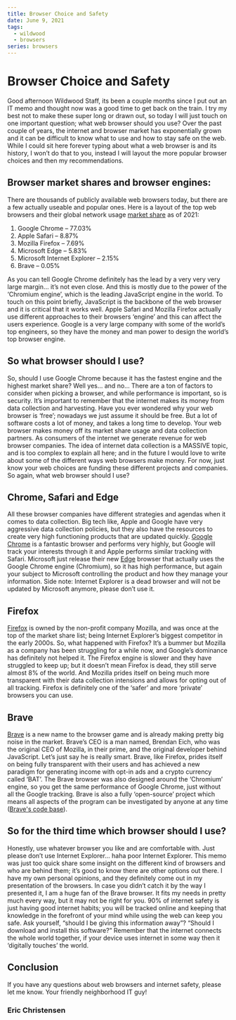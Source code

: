 ```yaml
---
title: Browser Choice and Safety
date: June 9, 2021
tags:
  - wildwood
  - browsers
series: browsers
---
```


# Browser Choice and Safety

Good afternoon Wildwood Staff, its been a couple months since I put out an IT memo and thought now was a good time to get back on the train. I try my best not to make these super long or drawn out, so today I will just touch on one important question; what web browser should you use? Over the past couple of years, the internet and browser market has exponentially grown and it can be difficult to know what to use and how to stay safe on the web. While I could sit here forever typing about what a web browser is and its history, I won’t do that to you, instead I will layout the more popular browser choices and then my recommendations.

## Browser market shares and browser engines:

There are thousands of publicly available web browsers today, but there are a few actually useable and popular ones. Here is a layout of the top web browsers and their global network usage <a href="https://gs.statcounter.com/browser-market-share" target="_blank">market share</a> as of 2021:

1. Google Chrome – 77.03%
2. Apple Safari – 8.87%
3. Mozilla Firefox – 7.69%
4. Microsoft Edge – 5.83%
5. Microsoft Internet Explorer – 2.15%
6. Brave – 0.05%

As you can tell Google Chrome definitely has the lead by a very very very large margin… it’s not even close. And this is mostly due to the power of the ‘Chromium engine’, which is the leading JavaScript engine in the world. To touch on this point briefly, JavaScript is the backbone of the web browser and it is critical that it works well. Apple Safari and Mozilla Firefox actually use different approaches to their browsers ‘engine’ and this can affect the users experience. Google is a very large company with some of the world’s top engineers, so they have the money and man power to design the world’s top browser engine.

## So what browser should I use?

So, should I use Google Chrome because it has the fastest engine and the highest market share? Well yes… and no… There are a ton of factors to consider when picking a browser, and while performance is important, so is security. It’s important to remember that the internet makes its money from data collection and harvesting. Have you ever wondered why your web browser is ‘free’; nowadays we just assume it should be free. But a lot of software costs a lot of money, and takes a long time to develop. Your web browser makes money off its market share usage and data collection partners. As consumers of the internet we generate revenue for web browser companies. The idea of internet data collection is a MASSIVE topic, and is too complex to explain all here; and in the future I would love to write about some of the different ways web browsers make money. For now, just know your web choices are funding these different projects and companies. So again, what web browser should I use?

## Chrome, Safari and Edge

All these browser companies have different strategies and agendas when it comes to data collection. Big tech like, Apple and Google have very aggressive data collection policies, but they also have the resources to create very high functioning products that are updated quickly. <a href="https://www.google.com/chrome/" target="_blank">Google Chrome</a> is a fantastic browser and performs very highly, but Google will track your interests through it and Apple performs similar tracking with Safari. Microsoft just release their new <a href="https://www.microsoft.com/en-us/edge" target="_blank">Edge</a> browser that actually uses the Google Chrome engine (Chromium), so it has high performance, but again your subject to Microsoft controlling the product and how they manage your information. Side note: Internet Explorer is a dead browser and will not be updated by Microsoft anymore, please don’t use it.

## Firefox

<a href="https://www.mozilla.org/en-US/firefox/new/" target="_blank">Firefox</a> is owned by the non-profit company Mozilla, and was once at the top of the market share list; being Internet Explorer’s biggest competitor in the early 2000s. So, what happened with Firefox? It’s a bummer but Mozilla as a company has been struggling for a while now, and Google’s dominance has definitely not helped it. The Firefox engine is slower and they have struggled to keep up; but it doesn’t mean Firefox is dead, they still serve almost 8% of the world. And Mozilla prides itself on being much more transparent with their data collection intensions and allows for opting out of all tracking. Firefox is definitely one of the ‘safer’ and more ‘private’ browsers you can use.

## Brave

<a href="https://brave.com/" target="_blank">Brave</a> is a new name to the browser game and is already making pretty big noise in the market. Brave’s CEO is a man named, Brendan Eich, who was the original CEO of Mozilla, in their prime, and the original developer behind JavaScript. Let’s just say he is really smart. Brave, like Firefox, prides itself on being fully transparent with their users and has achieved a new paradigm for generating income with opt-in ads and a crypto currency called ‘BAT’. The Brave browser was also designed around the ‘Chromium’ engine, so you get the same performance of Google Chrome, just without all the Google tracking. Brave is also a fully ‘open-source’ project which means all aspects of the program can be investigated by anyone at any time (<a href="https://github.com/brave/brave-core" target="_blank">Brave's code base</a>).

## So for the third time which browser should I use?

Honestly, use whatever browser you like and are comfortable with. Just please don’t use Internet Explorer... haha poor Internet Explorer. This memo was just too quick share some insight on the different kind of browsers and who are behind them; it’s good to know there are other options out there. I have my own personal opinions, and they definitely come out in my presentation of the browsers. In case you didn’t catch it by the way I presented it, I am a huge fan of the Brave browser. It fits my needs in pretty much every way, but it may not be right for you. 90% of internet safety is just having good internet habits; you will be tracked online and keeping that knowledge in the forefront of your mind while using the web can keep you safe. Ask yourself, “should I be giving this information away”? “Should I download and install this software?” Remember that the internet connects the whole world together, if your device uses internet in some way then it ‘digitally touches’ the world.

## Conclusion

If you have any questions about web browsers and internet safety, please let me know.
Your friendly neighborhood IT guy!

### Eric Christensen
